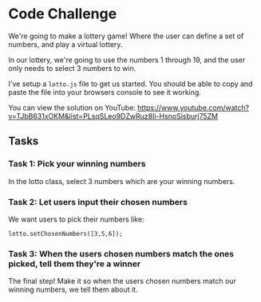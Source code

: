 # Code Challenge

We're going to make a lottery game! Where the user can define a set of numbers, and play a virtual lottery.

In our lottery, we're going to use the numbers 1 through 19, and the user only needs to select 3 numbers to win.

I've setup a `lotto.js` file to get us started. You should be able to copy and paste the file into your browsers console to see it working.

You can view the solution on YouTube: https://www.youtube.com/watch?v=TJbB631xOKM&list=PLsqSLeo9DZwRuz8Ii-HsnoSisburj75ZM

## Tasks

### Task 1: Pick your winning numbers

In the lotto class, select 3 numbers which are your winning numbers.

### Task 2: Let users input their chosen numbers

We want users to pick their numbers like:

    lotto.setChosenNumbers([3,5,6]);

### Task 3: When the users chosen numbers match the ones picked, tell them they're a winner

The final step! Make it so when the users chosen numbers match our winning numbers, we tell them about it.

